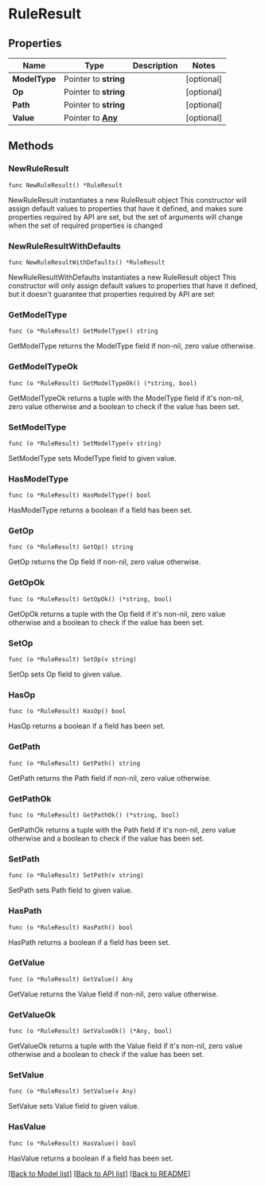 # RuleResult

## Properties

Name | Type | Description | Notes
------------ | ------------- | ------------- | -------------
**ModelType** | Pointer to **string** |  | [optional] 
**Op** | Pointer to **string** |  | [optional] 
**Path** | Pointer to **string** |  | [optional] 
**Value** | Pointer to [**Any**](any.md) |  | [optional] 

## Methods

### NewRuleResult

`func NewRuleResult() *RuleResult`

NewRuleResult instantiates a new RuleResult object
This constructor will assign default values to properties that have it defined,
and makes sure properties required by API are set, but the set of arguments
will change when the set of required properties is changed

### NewRuleResultWithDefaults

`func NewRuleResultWithDefaults() *RuleResult`

NewRuleResultWithDefaults instantiates a new RuleResult object
This constructor will only assign default values to properties that have it defined,
but it doesn't guarantee that properties required by API are set

### GetModelType

`func (o *RuleResult) GetModelType() string`

GetModelType returns the ModelType field if non-nil, zero value otherwise.

### GetModelTypeOk

`func (o *RuleResult) GetModelTypeOk() (*string, bool)`

GetModelTypeOk returns a tuple with the ModelType field if it's non-nil, zero value otherwise
and a boolean to check if the value has been set.

### SetModelType

`func (o *RuleResult) SetModelType(v string)`

SetModelType sets ModelType field to given value.

### HasModelType

`func (o *RuleResult) HasModelType() bool`

HasModelType returns a boolean if a field has been set.

### GetOp

`func (o *RuleResult) GetOp() string`

GetOp returns the Op field if non-nil, zero value otherwise.

### GetOpOk

`func (o *RuleResult) GetOpOk() (*string, bool)`

GetOpOk returns a tuple with the Op field if it's non-nil, zero value otherwise
and a boolean to check if the value has been set.

### SetOp

`func (o *RuleResult) SetOp(v string)`

SetOp sets Op field to given value.

### HasOp

`func (o *RuleResult) HasOp() bool`

HasOp returns a boolean if a field has been set.

### GetPath

`func (o *RuleResult) GetPath() string`

GetPath returns the Path field if non-nil, zero value otherwise.

### GetPathOk

`func (o *RuleResult) GetPathOk() (*string, bool)`

GetPathOk returns a tuple with the Path field if it's non-nil, zero value otherwise
and a boolean to check if the value has been set.

### SetPath

`func (o *RuleResult) SetPath(v string)`

SetPath sets Path field to given value.

### HasPath

`func (o *RuleResult) HasPath() bool`

HasPath returns a boolean if a field has been set.

### GetValue

`func (o *RuleResult) GetValue() Any`

GetValue returns the Value field if non-nil, zero value otherwise.

### GetValueOk

`func (o *RuleResult) GetValueOk() (*Any, bool)`

GetValueOk returns a tuple with the Value field if it's non-nil, zero value otherwise
and a boolean to check if the value has been set.

### SetValue

`func (o *RuleResult) SetValue(v Any)`

SetValue sets Value field to given value.

### HasValue

`func (o *RuleResult) HasValue() bool`

HasValue returns a boolean if a field has been set.


[[Back to Model list]](../README.md#documentation-for-models) [[Back to API list]](../README.md#documentation-for-api-endpoints) [[Back to README]](../README.md)


